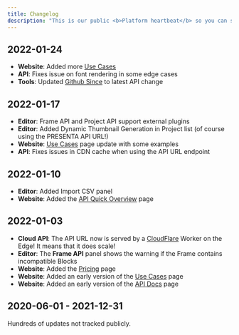 ```yaml
---
title: Changelog
description: "This is our public <b>Platform heartbeat</b> so you can see what's going on as well as our commitment."
---
```



## 2022-01-24

- **Website**: Added more [Use Cases](/use-cases/)
- **API**: Fixes issue on font rendering in some edge cases
- **Tools**: Updated [Github Since](https://github-since.presenta.cc/) to latest API change


## 2022-01-17

- **Editor**: Frame API and Project API support external plugins
- **Editor**: Added Dynamic Thumbnail Generation in Project list (of course using the PRESENTA API URL!)
- **Website**: [Use Cases](/use-cases/) page update with some examples
- **API**: Fixes issues in CDN cache when using the API URL endpoint


## 2022-01-10

- **Editor**: Added Import CSV panel
- **Website**: Added the [API Quick Overview](/api/) page


## 2022-01-03

- **Cloud API**: The API URL now is served by a [CloudFlare](https://www.cloudflare.com/) Worker on the Edge! It means that it does scale!
- **Editor**: The **Frame API** panel shows the warning if the Frame contains incompatible Blocks
- **Website**: Added the [Pricing](/pricing/) page
- **Website**: Added an early version of the [Use Cases](/use-cases/) page
- **Website**: Added an early version of the [API Docs](/docs/) page


## 2020-06-01 - 2021-12-31

Hundreds of updates not tracked publicly.